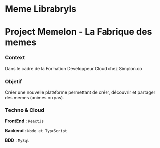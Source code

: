 # Meme Librabryls
# Project Memelon - La Fabrique des memes
### Context
Dans le cadre de la Formation Developpeur Cloud chez Simplon.co

### Objetif
Créer une nouvelle plateforme permettant de créer, découvrir et partager des memes (animés ou pas).

### Techno & Cloud
**FrontEnd** : ``` ReactJs ```

**Backend** : ``` Node et TypeScript ```

**BDD** : ```MySql```
